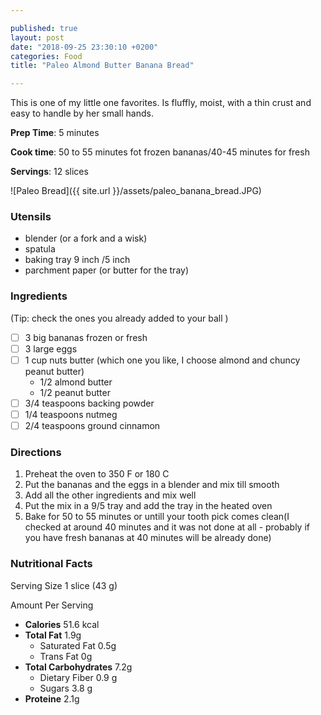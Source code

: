 ```yaml
---

published: true
layout: post
date: "2018-09-25 23:30:10 +0200"
categories: Food
title: "Paleo Almond Butter Banana Bread"

---
```


This is one of my little one favorites. Is fluffly, moist, with a thin crust and easy to handle by her small hands.

**Prep Time**: 5 minutes

**Cook time**: 50 to 55 minutes fot frozen bananas/40-45 minutes for fresh

**Servings**: 12 slices


![Paleo Bread]({{ site.url }}/assets/paleo_banana_bread.JPG)

### Utensils
- blender (or a fork and a wisk)
- spatula
- baking tray 9 inch /5 inch 
- parchment paper (or butter for the tray)

### Ingredients
(Tip: check the ones you already added to your ball )

- [ ] 3 big bananas frozen or fresh
- [ ] 3 large eggs
- [ ] 1 cup nuts butter (which one you like, I choose almond and chuncy peanut butter)
  - 1/2 almond butter 
  - 1/2 peanut butter
- [ ] 3/4 teaspoons backing powder
- [ ] 1/4 teaspoons nutmeg
- [ ] 2/4 teaspoons ground cinnamon

### Directions
1. Preheat the oven to 350 F or 180 C
2. Put the bananas and the eggs in a blender and mix till smooth
3. Add all the other ingredients and mix well
4. Put the mix in a 9/5 tray and add the tray in the heated oven
5. Bake for 50 to 55 minutes or untill your tooth pick comes clean(I checked at around 40 minutes and it was not done at all - probably if you have fresh bananas at 40 minutes will be already done)  

### Nutritional Facts
Serving Size 1 slice (43 g)

Amount Per Serving

- **Calories** 51.6 kcal
- **Total Fat** 1.9g
  - Saturated Fat 0.5g
  - Trans Fat 0g
- **Total Carbohydrates** 7.2g
  - Dietary Fiber 0.9 g
  - Sugars 3.8 g
- **Proteine** 2.1g

